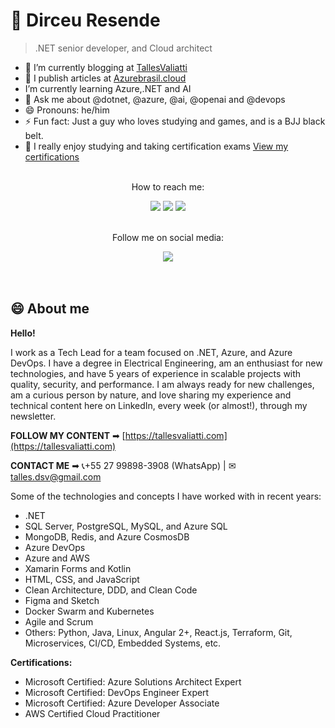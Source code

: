 # 👋 Dirceu Resende

> .NET senior developer, and Cloud architect
- 📃 I’m currently blogging at [TallesValiatti](https://tallesvaliatti.com)
- 💼 I publish articles at [Azurebrasil.cloud](https://azurebrasil.cloud)
-  I’m currently learning Azure,.NET and AI
- 💬 Ask me about @dotnet, @azure, @ai, @openai and @devops
- 😄 Pronouns: he/him
- ⚡ Fun fact: Just a guy who loves studying and games, and is a BJJ black belt.
- 📃 I really enjoy studying and taking certification exams [View my certifications](https://learn.microsoft.com/en-us/users/tallesvaliatti-9631/transcript?tab=tab-modules)

<div align="center"><p align="center"><br/>How to reach me:</p><a target='_blank' href="mailto:talles.dsv@gmail.com" alt="Gmail"><img src="https://img.shields.io/badge/-Gmail-FF0000?style=for-the-badge&labelColor=FF0000&logo=gmail&logoColor=white" /></a>
    <a target='_blank' href="https://wa.me/27998983908" alt="WhatsApp"><img src="https://img.shields.io/badge/WhatsApp-25d366?style=for-the-badge&logo=whatsapp&logoColor=white" /></a>
    <a target='_blank' href="https://tallesvaliatti.com" alt="Website"><img src="https://img.shields.io/badge/Medium-12100E?style=for-the-badge&logo=medium&logoColor=white" /></a>

<p align="center"><br/>Follow me on social media:</p>
    <a target='_blank' href="https://www.linkedin.com/in/tallesvaliatti/" alt="LinkedIn"><img src="https://img.shields.io/badge/LinkedIn-0077B5?style=for-the-badge&logo=linkedin&logoColor=white" /></a>
</div>
<br/><br/>

## 😄 About me

**Hello!**

I work as a Tech Lead for a team focused on .NET, Azure, and Azure DevOps. I have a degree in Electrical Engineering, am an enthusiast for new technologies, and have 5 years of experience in scalable projects with quality, security, and performance. I am always ready for new challenges, am a curious person by nature, and love sharing my experience and technical content here on LinkedIn, every week (or almost!), through my newsletter.

**FOLLOW MY CONTENT** ➡ [https://tallesvaliatti.com](https://tallesvaliatti.com)

**CONTACT ME** ➡ 📞+55 27 99898-3908 (WhatsApp) | ✉ [talles.dsv@gmail.com](mailto:talles.dsv@gmail.com)

Some of the technologies and concepts I have worked with in recent years:

- .NET  
- SQL Server, PostgreSQL, MySQL, and Azure SQL  
- MongoDB, Redis, and Azure CosmosDB  
- Azure DevOps  
- Azure and AWS  
- Xamarin Forms and Kotlin  
- HTML, CSS, and JavaScript  
- Clean Architecture, DDD, and Clean Code  
- Figma and Sketch  
- Docker Swarm and Kubernetes  
- Agile and Scrum  
- Others: Python, Java, Linux, Angular 2+, React.js, Terraform, Git, Microservices, CI/CD, Embedded Systems, etc.

**Certifications:**

- Microsoft Certified: Azure Solutions Architect Expert  
- Microsoft Certified: DevOps Engineer Expert  
- Microsoft Certified: Azure Developer Associate  
- AWS Certified Cloud Practitioner
